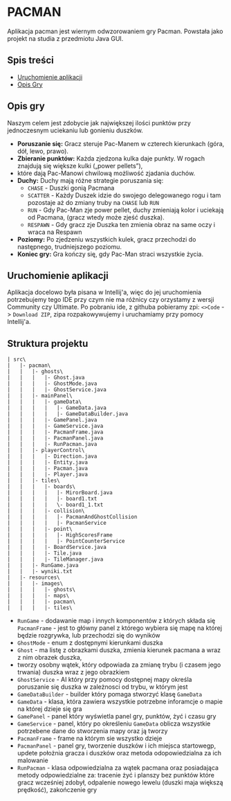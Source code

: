 # PACMAN

Aplikacja pacman jest wiernym odwzorowaniem gry Pacman. Powstała jako projekt na studia z przedmiotu Java GUI.

## Spis treści
- [Uruchomienie aplikacji](#uruchomienie-aplikacji)
- [Opis Gry](#opis-gry)

## Opis gry
Naszym celem jest zdobycie jak największej ilości punktów przy jednoczesnym uciekaniu lub gonieniu duszków.
- __Poruszanie się:__ Gracz steruje Pac-Manem w czterech kierunkach (góra, dół, lewo, prawo).
- __Zbieranie punktów:__ Każda zjedzona kulka daje punkty. W rogach znajdują się większe kulki („power pellets”),
- które dają Pac-Manowi chwilową możliwość zjadania duchów.
- __Duchy:__ Duchy mają różne strategie poruszania się:
    - `CHASE` - Duszki gonią Pacmana
    - `SCATTER` - Każdy Duszek idzie do swojego delegowanego rogu i tam pozostaje aż do zmiany truby na `CHASE` lub `RUN`
    - `RUN` - Gdy Pac-Man zje power pellet, duchy zmieniają kolor i uciekają od Pacmana, (gracz wtedy może zjeść duszka).
    - `RESPAWN` - Gdy gracz zje Duszka ten zmienia obraz na same oczy i wraca na Respawn
- __Poziomy:__ Po zjedzeniu wszystkich kulek, gracz przechodzi do następnego, trudniejszego poziomu.
- __Koniec gry:__ Gra kończy się, gdy Pac-Man straci wszystkie życia.

## Uruchomienie aplikacji
  Aplikacja docelowo była pisana w Intellij'a, więc do jej uruchomienia potrzebujemy tego IDE przy czym nie ma różnicy czy orzystamy z wersji Community czy Ultimate.
  Po pobraniu ide, z githuba pobieramy zpi: `<>Code` -> `Download ZIP`, zipa rozpakowywujemy i uruchamiamy przy pomocy Intellij'a.


## Struktura projektu

```
| src\
|   |- pacman\
|   |   |- ghosts\
|   |   |   |- Ghost.java  
|   |   |   |- GhostMode.java  
|   |   |   |- GhostService.java  
|   |   |- mainPanel\
|   |   |   |- gameData\
|   |   |   |   |- GameData.java
|   |   |   |   |- GameDataBuilder.java
|   |   |   |- GamePanel.java  
|   |   |   |- GameService.java  
|   |   |   |- PacmanFrame.java  
|   |   |   |- PacmanPanel.java  
|   |   |   |- RunPacman.java  
|   |   |- playerControl\
|   |   |   |- Direction.java
|   |   |   |- Entity.java  
|   |   |   |- Pacman.java  
|   |   |   |- Player.java  
|   |   |- tiles\
|   |   |   |- boards\
|   |   |   |   |- MirorBoard.java
|   |   |   |   |- board1.txt
|   |   |   |   \- board1_1.txt
|   |   |   |- collision\
|   |   |   |   |- PacmanAndGhostCollision
|   |   |   |   |- PacmanService
|   |   |   |- point\
|   |   |   |   |- HighScoresFrame
|   |   |   |   |- PointCounterService
|   |   |   |- BoardService.java  
|   |   |   |- Tile.java  
|   |   |   |- TileManager.java  
|   |   |- RunGame.java  
|   |   |- wyniki.txt
|   |- resources\
|   |   |- images\
|   |   |   |- ghosts\
|   |   |   |- maps\
|   |   |   |- pacman\
|   |   |   |- tiles\
```
- `RunGame` - dodawanie map i innych komponentów z których składa się `PacmanFrame` - jest to główny panel z
  którego wybiera się mapę na której będzie rozgrywka, lub przechodzi się do wyników
- `GhostMode` - enum z dostępnymi kierunkami duszka
- `Ghost` - ma listę z obrazkami duszka, zmienia kierunek pacmana a wraz z nim obrazek duszka,
- tworzy osobny wątek, który odpowiada za zmianę trybu (i czasem jego trwania) duszka wraz z jego obrazkiem
- `GhostService` - AI który przy pomocy dostępnej mapy określa poruszanie się duszka w zależnosci od trybu, w którym jest 
- `GameDataBuilder` - builder który pomaga stworzyć klasę `GameData`
- `GameData` - klasa, która zawiera wszystkie potrzebne inforamcje o mapie na której dzieje się gra
- `GamePanel` - panel który wyświetla panel gry, punktów, żyć i czasu gry
- `GameService` - panel, który po określeniu `GameData` oblicza wszystkie potrzebene dane do stworzenia mapy oraz ją tworzy
- `PacmanFrame` - frame na którym sie wszystko dzieje
- `PacmanPanel` - panel gry, tworzenie duszków i ich miejsca startowegp, updete położnia gracza i duszków oraz metoda
odopowiedzialna za ich malowanie
- `RunPacman` - klasa odpowiedzialna za wątek pacmana oraz posiadająca metody odpowiedzialne za: tracenie żyć i planszy 
bez punktów które gracz wcześniej zdobył, odpalenie nowego lewelu (duszki maja większą prędkość), zakończenie gry

